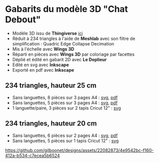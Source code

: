 # Gabarits du modèle 3D "Chat Debout"

- Modèle 3D issu de **Thingiverse** [ici](https://www.thingiverse.com/thing:102957)
- Réduit à 234 triangles à l'aide de **Meshlab** avec son filtre de simplification : Quadric Edge Collapse Decimation
- Mis à l'échelle avec **Wings 3D**
- Réparti en pièces avec **Wings 3D** par coloriage par facettes
- Déplié et édité en gabarit 2D avec **Le Deplieur**
- Edité en svg avec **Inkscape**
- Exporté en pdf avec **Inkscape**

## 234 triangles, hauteur 25 cm
- Sans languettes, 8 pièces sur 3 pages A4 : [svg](https://github.com/gilboonet/designs/blob/master/2023/chat_debout/chat_234_H25_A4x3.svg), [pdf](https://github.com/gilboonet/designs/blob/master/2023/chat_debout/chat_234_H25_A4x3.pdf)
- Sans languettes, 5 pièces sur 3 pages A4 : [svg](https://github.com/gilboonet/designs/blob/master/2023/chat_debout/chat_234_H25_A4x3_lang.svg), [pdf](https://github.com/gilboonet/designs/blob/master/2023/chat_debout/chat_234_H25_A4x3_lang.pdf)
- 1 languette/paire, 3 pièces sur 2 tapis Cricut 12" : [svg](https://github.com/gilboonet/designs/blob/master/2023/chat_debout/chat_234_H25_C2x2.svg)
## 234 triangles, hauteur 20 cm
- Sans languettes, 6 pièces sur 2 pages A4 : [svg](https://github.com/gilboonet/designs/blob/master/2023/chat_debout/chat_234_H20_A4x2.svg), [pdf](https://github.com/gilboonet/designs/blob/master/2023/chat_debout/chat_234_H20_A4x2.pdf)
- Sans languettes, 5 pièces sur 1 tapis Cricut 12" : [svg](https://github.com/gilboonet/designs/blob/master/2023/chat_debout/chat_234_H20_C2.svg)

https://github.com/gilboonet/designs/assets/22082873/4e9542bc-f160-412a-b534-c7ecea5b6524
